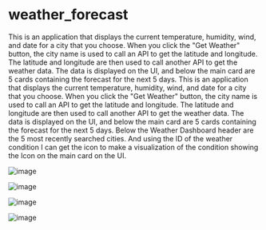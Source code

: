 # weather_forecast
This is an application that displays the current temperature, humidity, wind, and date for a city that you choose.
When you click the "Get Weather" button, the city name is used to call an API to get the latitude and longitude.
The latitude and longitude are then used to call another API to get the weather data.
The data is displayed on the UI, and below the main card are 5 cards containing the forecast for the next 5 days.
This is an application that displays the current temperature, humidity, wind, and date for a city that you choose. 
When you click the "Get Weather" button, the city name is used to call an API to get the latitude and longitude. 
The latitude and longitude are then used to call another API to get the weather data. 
The data is displayed on the UI, and below the main card are 5 cards containing the forecast for the next 5 days. 
Below the Weather Dashboard header are the 5 most recently searched cities.
And using the ID of the weather condition I can get the icon to make a visualization of the condition showing the Icon on the main card on the UI.

![image](https://github.com/jlcastro1877/weather_forecast/assets/161878013/a08de9c4-b28b-4d64-94b6-2ae4b1c79638)

![image](https://github.com/jlcastro1877/weather_forecast/assets/161878013/940fbedc-488d-459b-9399-60689a43a12d)

![image](https://github.com/jlcastro1877/weather_forecast/assets/161878013/af64a1d3-5fac-40a2-bb0e-1eb843718bf7)

![image](https://github.com/jlcastro1877/weather_forecast/assets/161878013/8c11c952-384d-4e74-b3e2-350d3717b835)


